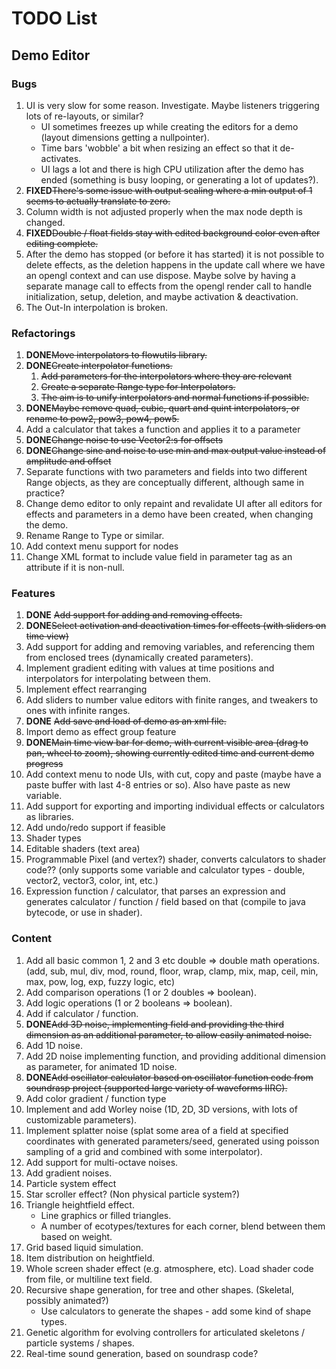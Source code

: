 TODO List
=========

Demo Editor
-----------

### Bugs
 
 1. UI is very slow for some reason.  Investigate.  Maybe listeners triggering lots of re-layouts, or similar?
     * UI sometimes freezes up while creating the editors for a demo (layout dimensions getting a nullpointer).
     * Time bars 'wobble' a bit when resizing an effect so that it de-activates.   
     * UI lags a lot and there is high CPU utilization after the demo has ended (something is busy looping, or generating a lot of updates?).
 1. **FIXED**~~There's some issue with output scaling where a min output of 1 seems to actually translate to zero.~~
 1. Column width is not adjusted properly when the max node depth is changed. 
 1. **FIXED**~~Double / float fields stay with edited background color even after editing complete.~~
 1. After the demo has stopped (or before it has started) it is not possible to delete effects, as the deletion happens in the update call where we have an opengl context and can use dispose.
    Maybe solve by having a separate manage call to effects from the opengl render call to handle initialization, setup, deletion, and maybe activation & deactivation.
 1. The Out-In interpolation is broken.   


### Refactorings

 1. **DONE**~~Move interpolators to flowutils library.~~ 
 1. **DONE**~~Create interpolator functions.~~
     1. ~~Add parameters for the interpolators where they are relevant~~
     1. ~~Create a separate Range type for Interpolators.~~
     1. ~~The aim is to unify interpolators and normal functions if possible.~~  
 1. **DONE**~~Maybe remove quad, cubic, quart and quint interpolators, or rename to pow2, pow3, pow4, pow5.~~ 
 1. Add a calculator that takes a function and applies it to a parameter
 1. **DONE**~~Change noise to use Vector2:s for offsets~~
 1. **DONE**~~Change sine and noise to use min and max output value instead of amplitude and offset~~
 1. Separate functions with two parameters and fields into two different Range objects, as they are conceptually different, although same in practice?
 1. Change demo editor to only repaint and revalidate UI after all editors for effects and parameters in a demo have been
    created, when changing the demo.
 1. Rename Range to Type or similar.
 1. Add context menu support for nodes
 1. Change XML format to include value field in parameter tag as an attribute if it is non-null.
 
 
### Features   

 1. **DONE** ~~Add support for adding and removing effects.~~
 1. **DONE**~~Select activation and deactivation times for effects (with sliders on time view)~~
 1. Add support for adding and removing variables, and referencing them from enclosed trees (dynamically created parameters).
 1. Implement gradient editing with values at time positions and interpolators for interpolating between them.
 1. Implement effect rearranging
 1. Add sliders to number value editors with finite ranges, and tweakers to ones with infinite ranges. 
 1. **DONE** ~~Add save and load of demo as an xml file.~~
 1. Import demo as effect group feature
 1. **DONE**~~Main time view bar for demo, with current visible area (drag to pan, wheel to zoom), showing currently edited time and current demo progress~~
 1. Add context menu to node UIs, with cut, copy and paste (maybe have a paste buffer with last 4-8 entries or so).
    Also have paste as new variable.
 1. Add support for exporting and importing individual effects or calculators as libraries.
 1. Add undo/redo support if feasible
 1. Shader types
 1. Editable shaders (text area)
 1. Programmable Pixel (and vertex?) shader, converts calculators to shader code?? (only supports some variable and calculator types - double, vector2, vector3, color, int, etc.)
 1. Expression function / calculator, that parses an expression and generates calculator / function / field based on that (compile to java bytecode, or use in shader).

  
### Content  
  
 1. Add all basic common 1, 2 and 3 etc double => double math operations. (add, sub, mul, div, mod, round, floor, wrap, clamp, mix, map, ceil, min, max, pow, log, exp, fuzzy logic, etc)  
 1. Add comparison operations (1 or 2 doubles => boolean).  
 1. Add logic operations (1 or 2 booleans => boolean).  
 1. Add if calculator / function.  
 1. **DONE**~~Add 3D noise, implementing field and providing the third dimension as an additional parameter, to allow easily animated noise.~~
 1. Add 1D noise.
 1. Add 2D noise implementing function, and providing additional dimension as parameter, for animated 1D noise.
 1. **DONE**~~Add oscillator calculator based on oscillator function code from soundrasp project (supported large variety of waveforms IIRC).~~
 1. Add color gradient / function type
 1. Implement and add Worley noise (1D, 2D, 3D versions, with lots of customizable parameters).
 1. Implement splatter noise (splat some area of a field at specified coordinates with generated parameters/seed, generated using poisson sampling of a grid and combined with some interpolator).
 1. Add support for multi-octave noises.
 1. Add gradient noises.
 1. Particle system effect     
 1. Star scroller effect? (Non physical particle system?)     
 1. Triangle heightfield effect.
     * Line graphics or filled triangles.
     * A number of ecotypes/textures for each corner, blend between them based on weight.
 1. Grid based liquid simulation.
 1. Item distribution on heightfield.
 1. Whole screen shader effect (e.g. atmosphere, etc). 
    Load shader code from file, or multiline text field.  
 1. Recursive shape generation, for tree and other shapes.  (Skeletal, possibly animated?)
     * Use calculators to generate the shapes - add some kind of shape types.
 1. Genetic algorithm for evolving controllers for articulated skeletons / particle systems / shapes.   
 1. Real-time sound generation, based on soundrasp code?      
 
 
 